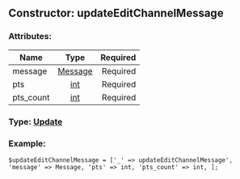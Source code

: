 ## Constructor: updateEditChannelMessage  

### Attributes:

| Name     |    Type       | Required |
|----------|:-------------:|---------:|
|message|[Message](../types/Message.md) | Required|
|pts|[int](../types/int.md) | Required|
|pts\_count|[int](../types/int.md) | Required|



### Type: [Update](../types/Update.md)


### Example:

```
$updateEditChannelMessage = ['_' => updateEditChannelMessage', 'message' => Message, 'pts' => int, 'pts_count' => int, ];
```